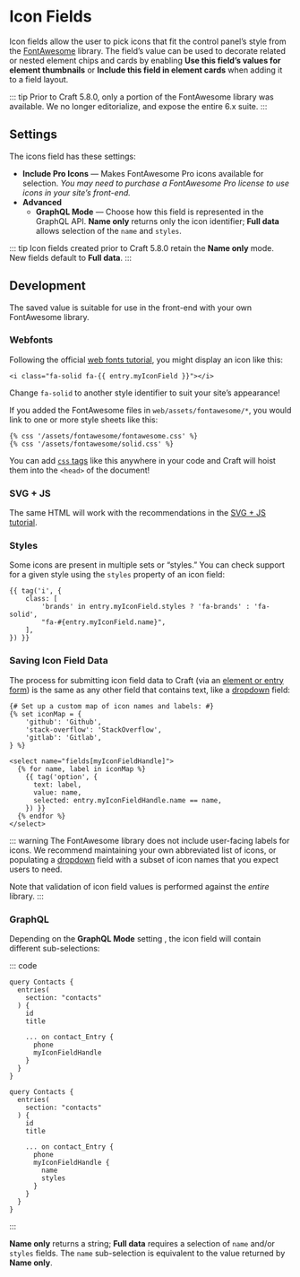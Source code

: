 # Icon Fields

Icon fields allow the user to pick icons that fit the control panel’s style from the [FontAwesome](https://fontawesome.com) library. The field’s value can be used to decorate related or nested element chips and cards by enabling **Use this field’s values for element thumbnails** or **Include this field in element cards** when adding it to a field layout.

<!-- more -->

::: tip
Prior to Craft 5.8.0, only a portion of the FontAwesome library was available. We no longer editorialize, and expose the entire 6.x suite.
:::

## Settings

The icons field has these settings:

- **Include Pro Icons** — Makes FontAwesome Pro icons available for selection. _You may need to purchase a FontAwesome Pro license to use icons in your site’s front-end._
- **Advanced**
  - **GraphQL Mode** <Since ver="5.8.0" feature="Customizing icon field value styles" /> — Choose how this field is represented in the GraphQL API. **Name only** returns only the icon identifier; **Full data** allows selection of the `name` and `styles`.

::: tip
Icon fields created prior to Craft 5.8.0 retain the **Name only** mode. New fields default to **Full data**.
:::

## Development

The saved value is suitable for use in the front-end with your own FontAwesome library.

### Webfonts

Following the official [web fonts tutorial](https://fontawesome.com/docs/web/setup/host-yourself/webfonts), you might display an icon like this:

```twig
<i class="fa-solid fa-{{ entry.myIconField }}"></i>
```

Change `fa-solid` to another style identifier to suit your site’s appearance!

If you added the FontAwesome files in `web/assets/fontawesome/*`, you would link to one or more style sheets like this:

```twig
{% css '/assets/fontawesome/fontawesome.css' %}
{% css '/assets/fontawesome/solid.css' %}
```

You can add [`css` tags](../twig/tags.md#css) like this anywhere in your code and Craft will hoist them into the `<head>` of the document!

### SVG + JS

The same HTML will work with the recommendations in the [SVG + JS tutorial](https://fontawesome.com/docs/web/setup/host-yourself/svg-js).

### Styles <Since ver="5.8.0" feature="Customizing icon field value styles" />

Some icons are present in multiple sets or “styles.” You can check support for a given style using the `styles` property of an icon field:

```twig
{{ tag('i', {
    class: [
        'brands' in entry.myIconField.styles ? 'fa-brands' : 'fa-solid',
        "fa-#{entry.myIconField.name}",
    ],
}) }}
```

### Saving Icon Field Data

The process for submitting icon field data to Craft (via an [element or entry form](kb:entry-form)) is the same as any other field that contains text, like a [dropdown](dropdown.md) field:

```twig
{# Set up a custom map of icon names and labels: #}
{% set iconMap = {
    'github': 'Github',
    'stack-overflow': 'StackOverflow',
    'gitlab': 'Gitlab',
} %}

<select name="fields[myIconFieldHandle]">
  {% for name, label in iconMap %}
    {{ tag('option', {
      text: label,
      value: name,
      selected: entry.myIconFieldHandle.name == name,
    }) }}
  {% endfor %}
</select>
```

::: warning
The FontAwesome library does not include user-facing labels for icons. We recommend maintaining your own abbreviated list of icons, or populating a [dropdown](dropdown.md) field with a subset of icon names that you expect users to need.

Note that validation of icon field values is performed against the _entire_ library.
:::

### GraphQL

Depending on the **GraphQL Mode** setting <Since ver="5.8.0" feature="Customizing icon field value styles" />, the icon field will contain different sub-selections:

::: code
```gql{10} Name only
query Contacts {
  entries(
    section: "contacts"
  ) {
    id
    title

    ... on contact_Entry {
      phone
      myIconFieldHandle
    }
  }
}
```
```gql{10-13} Full data
query Contacts {
  entries(
    section: "contacts"
  ) {
    id
    title

    ... on contact_Entry {
      phone
      myIconFieldHandle {
        name
        styles
      }
    }
  }
}
```
:::

**Name only** returns a string; **Full data** requires a selection of `name` and/or `styles` fields. The `name` sub-selection is equivalent to the value returned by **Name only**.
